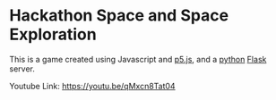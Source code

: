 # Hackathon Space and Space Exploration

This is a game created using Javascript and [p5.js](https://p5js.org/), and a [python](https://python.org) [Flask](https://flask.palletsprojects.com/en/1.1.x/) server. 

Youtube Link: https://youtu.be/qMxcn8Tat04